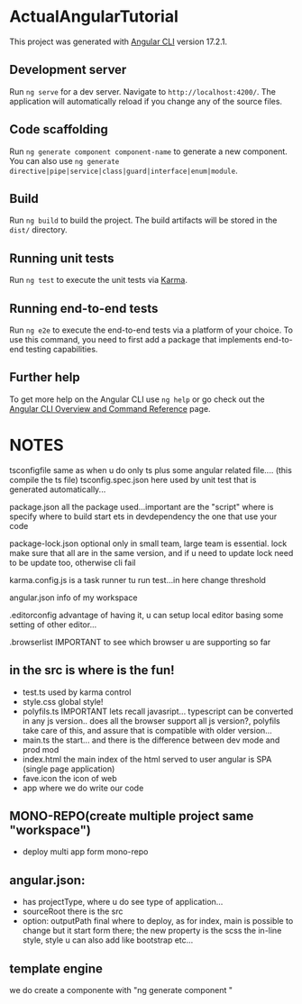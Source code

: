 # ActualAngularTutorial

This project was generated with [Angular CLI](https://github.com/angular/angular-cli) version 17.2.1.

## Development server

Run `ng serve` for a dev server. Navigate to `http://localhost:4200/`. The application will automatically reload if you change any of the source files.

## Code scaffolding

Run `ng generate component component-name` to generate a new component. You can also use `ng generate directive|pipe|service|class|guard|interface|enum|module`.

## Build

Run `ng build` to build the project. The build artifacts will be stored in the `dist/` directory.

## Running unit tests

Run `ng test` to execute the unit tests via [Karma](https://karma-runner.github.io).

## Running end-to-end tests

Run `ng e2e` to execute the end-to-end tests via a platform of your choice. To use this command, you need to first add a package that implements end-to-end testing capabilities.

## Further help

To get more help on the Angular CLI use `ng help` or go check out the [Angular CLI Overview and Command Reference](https://angular.io/cli) page.


# NOTES


tsconfigfile same as when u do only ts plus some angular related file.... (this compile the ts file)
tsconfig.spec.json here used by unit test that is generated automatically...

package.json all the package used...important are the "script" where is specify where to build start ets
  in devdependency the one that use your code

package-lock.json optional only in small team, large team is essential. lock make sure that all are in the same version, and if u need to update lock need to be update too, otherwise cli fail

karma.config.js is a task runner tu run test...in here change threshold

angular.json info of my workspace

.editorconfig advantage of having it, u can setup local editor basing some setting of other editor...

.browserlist IMPORTANT to see which browser u are supporting so far

## in the src is where is the fun!
  - test.ts used by karma control
  - style.css global style!
  - polyfils.ts IMPORTANT lets recall javasript... typescript can be converted in any js version.. does all the browser support all js version?, polyfils take care of this, and assure that is compatible with older version...
  - main.ts the start... and there is the difference between dev mode and prod mod
  - index.html the main index of the html served to user angular is SPA (single page application)
  - fave.icon the icon of web
  - app where we do write our code



## MONO-REPO(create multiple project same "workspace")
  - deploy multi app form mono-repo



## angular.json: 
  - has projectType, where u do see type of application...
  - sourceRoot there is the src
  - option: outputPath final where to deploy, as for index, main is possible to change but it start form there; the new property is the scss the in-line style, style u can also add like bootstrap etc...

## template engine
we do create a componente with "ng generate component <component name>"
